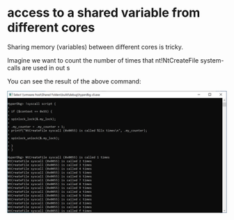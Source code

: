 # access to a shared variable from different cores

Sharing memory (variables) between different cores is tricky.

Imagine we want to count the number of times that nt!NtCreateFile system-calls are used in out s



You can see the result of the above command:

![Counting NtCreateFile System-calls](../../../.gitbook/assets/counting-NtCreateFile-syscalls.PNG)


